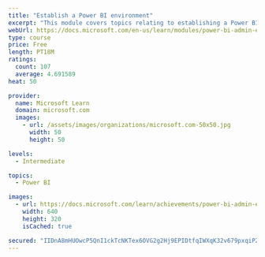 ```yaml
---
title: "Establish a Power BI environment"
excerpt: "This module covers topics relating to establishing a Power BI environment within Office 365 containers."
webUrl: https://docs.microsoft.com/en-us/learn/modules/power-bi-admin-environment/
type: course
price: Free
length: PT18M
ratings:
  count: 107
  average: 4.691589
heat: 50

provider:
  name: Microsoft Learn
  domain: microsoft.com
  images:
    - url: /assets/images/organizations/microsoft.com-50x50.jpg
      width: 50
      height: 50

levels:
  - Intermediate

topics:
  - Power BI

images:
  - url: https://docs.microsoft.com/learn/achievements/power-bi-admin-environment-social.png
    width: 640
    height: 320
    isCached: true

secured: "IIDnA8mHUOwcP5QnI1ckTcNKTex6OVG2g2Hj9EPIDtfqIWXqK32v679pxqiPZ208QOIcraVbBr4677JopXj7q7KXybvNvHRqV4kQgG3SxXFv8qWY4oQDtV2CfBU/+eyfJfSSPN2d35DApPkpZDElCrF53i58HuQe2eVVL4vqCNj76I5V/f2qJLVbBz6U+mG+nlL4NC8kYzGDIGi+IB/q4ZSlAF1fqAogP73YwIkaouu6i4rWctLUUWRH8IqJhhk6Zoo9Zs5VqkOmoLTjpVhsWzeWuJc2KiPUYSAR3lM2Ew00yXfISlFayeJ4rQeyFspVFgkiRyiq8LMTQEEBy3osO+yTihIzDTLbJKpLuSTn4sumicOv65CClihFRh7/kTHT/TIZsNH4RaURXztI+Ds97fqd+cOAvHKpuGzepMz/Moo=;wWY6GahXo76lS7CZmmoSOQ=="
---
```



